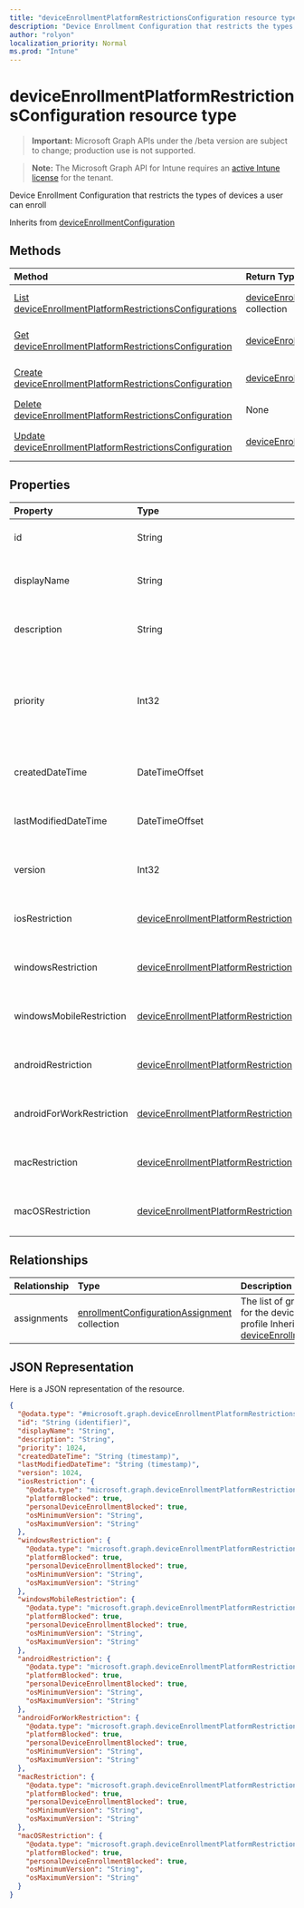```yaml
---
title: "deviceEnrollmentPlatformRestrictionsConfiguration resource type"
description: "Device Enrollment Configuration that restricts the types of devices a user can enroll"
author: "rolyon"
localization_priority: Normal
ms.prod: "Intune"
---
```


# deviceEnrollmentPlatformRestrictionsConfiguration resource type

> **Important:** Microsoft Graph APIs under the /beta version are subject to change; production use is not supported.

> **Note:** The Microsoft Graph API for Intune requires an [active Intune license](https://go.microsoft.com/fwlink/?linkid=839381) for the tenant.

Device Enrollment Configuration that restricts the types of devices a user can enroll


Inherits from [deviceEnrollmentConfiguration](../resources/intune-onboarding-deviceenrollmentconfiguration.md)

## Methods
|Method|Return Type|Description|
|:---|:---|:---|
|[List deviceEnrollmentPlatformRestrictionsConfigurations](../api/intune-onboarding-deviceenrollmentplatformrestrictionsconfiguration-list.md)|[deviceEnrollmentPlatformRestrictionsConfiguration](../resources/intune-onboarding-deviceenrollmentplatformrestrictionsconfiguration.md) collection|List properties and relationships of the [deviceEnrollmentPlatformRestrictionsConfiguration](../resources/intune-onboarding-deviceenrollmentplatformrestrictionsconfiguration.md) objects.|
|[Get deviceEnrollmentPlatformRestrictionsConfiguration](../api/intune-onboarding-deviceenrollmentplatformrestrictionsconfiguration-get.md)|[deviceEnrollmentPlatformRestrictionsConfiguration](../resources/intune-onboarding-deviceenrollmentplatformrestrictionsconfiguration.md)|Read properties and relationships of the [deviceEnrollmentPlatformRestrictionsConfiguration](../resources/intune-onboarding-deviceenrollmentplatformrestrictionsconfiguration.md) object.|
|[Create deviceEnrollmentPlatformRestrictionsConfiguration](../api/intune-onboarding-deviceenrollmentplatformrestrictionsconfiguration-create.md)|[deviceEnrollmentPlatformRestrictionsConfiguration](../resources/intune-onboarding-deviceenrollmentplatformrestrictionsconfiguration.md)|Create a new [deviceEnrollmentPlatformRestrictionsConfiguration](../resources/intune-onboarding-deviceenrollmentplatformrestrictionsconfiguration.md) object.|
|[Delete deviceEnrollmentPlatformRestrictionsConfiguration](../api/intune-onboarding-deviceenrollmentplatformrestrictionsconfiguration-delete.md)|None|Deletes a [deviceEnrollmentPlatformRestrictionsConfiguration](../resources/intune-onboarding-deviceenrollmentplatformrestrictionsconfiguration.md).|
|[Update deviceEnrollmentPlatformRestrictionsConfiguration](../api/intune-onboarding-deviceenrollmentplatformrestrictionsconfiguration-update.md)|[deviceEnrollmentPlatformRestrictionsConfiguration](../resources/intune-onboarding-deviceenrollmentplatformrestrictionsconfiguration.md)|Update the properties of a [deviceEnrollmentPlatformRestrictionsConfiguration](../resources/intune-onboarding-deviceenrollmentplatformrestrictionsconfiguration.md) object.|

## Properties
|Property|Type|Description|
|:---|:---|:---|
|id|String|Unique Identifier for the account Inherited from [deviceEnrollmentConfiguration](../resources/intune-onboarding-deviceenrollmentconfiguration.md)|
|displayName|String|The display name of the device enrollment configuration Inherited from [deviceEnrollmentConfiguration](../resources/intune-onboarding-deviceenrollmentconfiguration.md)|
|description|String|The description of the device enrollment configuration Inherited from [deviceEnrollmentConfiguration](../resources/intune-onboarding-deviceenrollmentconfiguration.md)|
|priority|Int32|Priority is used when a user exists in multiple groups that are assigned enrollment configuration. Users are subject only to the configuration with the lowest priority value. Inherited from [deviceEnrollmentConfiguration](../resources/intune-onboarding-deviceenrollmentconfiguration.md)|
|createdDateTime|DateTimeOffset|Created date time in UTC of the device enrollment configuration Inherited from [deviceEnrollmentConfiguration](../resources/intune-onboarding-deviceenrollmentconfiguration.md)|
|lastModifiedDateTime|DateTimeOffset|Last modified date time in UTC of the device enrollment configuration Inherited from [deviceEnrollmentConfiguration](../resources/intune-onboarding-deviceenrollmentconfiguration.md)|
|version|Int32|The version of the device enrollment configuration Inherited from [deviceEnrollmentConfiguration](../resources/intune-onboarding-deviceenrollmentconfiguration.md)|
|iosRestriction|[deviceEnrollmentPlatformRestriction](../resources/intune-onboarding-deviceenrollmentplatformrestriction.md)|Ios restrictions based on platform, platform operating system version, and device ownership|
|windowsRestriction|[deviceEnrollmentPlatformRestriction](../resources/intune-onboarding-deviceenrollmentplatformrestriction.md)|Windows restrictions based on platform, platform operating system version, and device ownership|
|windowsMobileRestriction|[deviceEnrollmentPlatformRestriction](../resources/intune-onboarding-deviceenrollmentplatformrestriction.md)|Windows mobile restrictions based on platform, platform operating system version, and device ownership|
|androidRestriction|[deviceEnrollmentPlatformRestriction](../resources/intune-onboarding-deviceenrollmentplatformrestriction.md)|Android restrictions based on platform, platform operating system version, and device ownership|
|androidForWorkRestriction|[deviceEnrollmentPlatformRestriction](../resources/intune-onboarding-deviceenrollmentplatformrestriction.md)|Android for work restrictions based on platform, platform operating system version, and device ownership|
|macRestriction|[deviceEnrollmentPlatformRestriction](../resources/intune-onboarding-deviceenrollmentplatformrestriction.md)|Mac restrictions based on platform, platform operating system version, and device ownership|
|macOSRestriction|[deviceEnrollmentPlatformRestriction](../resources/intune-onboarding-deviceenrollmentplatformrestriction.md)|Mac restrictions based on platform, platform operating system version, and device ownership|

## Relationships
|Relationship|Type|Description|
|:---|:---|:---|
|assignments|[enrollmentConfigurationAssignment](../resources/intune-onboarding-enrollmentconfigurationassignment.md) collection|The list of group assignments for the device configuration profile Inherited from [deviceEnrollmentConfiguration](../resources/intune-onboarding-deviceenrollmentconfiguration.md)|

## JSON Representation
Here is a JSON representation of the resource.
<!-- {
  "blockType": "resource",
  "keyProperty": "id",
  "@odata.type": "microsoft.graph.deviceEnrollmentPlatformRestrictionsConfiguration"
}
-->
``` json
{
  "@odata.type": "#microsoft.graph.deviceEnrollmentPlatformRestrictionsConfiguration",
  "id": "String (identifier)",
  "displayName": "String",
  "description": "String",
  "priority": 1024,
  "createdDateTime": "String (timestamp)",
  "lastModifiedDateTime": "String (timestamp)",
  "version": 1024,
  "iosRestriction": {
    "@odata.type": "microsoft.graph.deviceEnrollmentPlatformRestriction",
    "platformBlocked": true,
    "personalDeviceEnrollmentBlocked": true,
    "osMinimumVersion": "String",
    "osMaximumVersion": "String"
  },
  "windowsRestriction": {
    "@odata.type": "microsoft.graph.deviceEnrollmentPlatformRestriction",
    "platformBlocked": true,
    "personalDeviceEnrollmentBlocked": true,
    "osMinimumVersion": "String",
    "osMaximumVersion": "String"
  },
  "windowsMobileRestriction": {
    "@odata.type": "microsoft.graph.deviceEnrollmentPlatformRestriction",
    "platformBlocked": true,
    "personalDeviceEnrollmentBlocked": true,
    "osMinimumVersion": "String",
    "osMaximumVersion": "String"
  },
  "androidRestriction": {
    "@odata.type": "microsoft.graph.deviceEnrollmentPlatformRestriction",
    "platformBlocked": true,
    "personalDeviceEnrollmentBlocked": true,
    "osMinimumVersion": "String",
    "osMaximumVersion": "String"
  },
  "androidForWorkRestriction": {
    "@odata.type": "microsoft.graph.deviceEnrollmentPlatformRestriction",
    "platformBlocked": true,
    "personalDeviceEnrollmentBlocked": true,
    "osMinimumVersion": "String",
    "osMaximumVersion": "String"
  },
  "macRestriction": {
    "@odata.type": "microsoft.graph.deviceEnrollmentPlatformRestriction",
    "platformBlocked": true,
    "personalDeviceEnrollmentBlocked": true,
    "osMinimumVersion": "String",
    "osMaximumVersion": "String"
  },
  "macOSRestriction": {
    "@odata.type": "microsoft.graph.deviceEnrollmentPlatformRestriction",
    "platformBlocked": true,
    "personalDeviceEnrollmentBlocked": true,
    "osMinimumVersion": "String",
    "osMaximumVersion": "String"
  }
}
```




